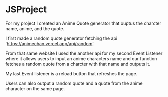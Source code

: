 # JSProject

For my project I created an Anime Quote generator that ouptus the charcter name, anime, and the quote.

I first made a random quote generator fetching the api 'https://animechan.vercel.app/api/random'.

From that same website I used the another api for my second Event Listener where it allows users to input an anime characters name and our function fetches a random quote from a charcter with that name and outputs it.

My last Event listener is a reload button that refreshes the page. 

Users can also output a random quote and a quote from the anime character on the same page.